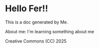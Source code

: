 # Hello Fer!!

This is a doc generated by Me.

About me: I'm learning something about me

Creative Commons (CC) 2025
